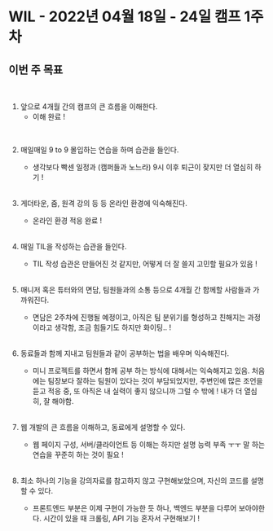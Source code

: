 # WIL - 2022년 04월 18일 - 24일 캠프 1주차

## 이번 주 목표
<br>

1. 앞으로 4개월 간의 캠프의 큰 흐름을 이해한다.  
    - 이해 완료 !   
  <br>
  
2. 매일매일 9 to 9 몰입하는 연습을 하며 습관을 들인다.  
    - 생각보다 빡센 일정과 (캠퍼들과 노느라) 9시 이후 퇴근이 잦지만 더 열심히 하기 !   
    <br>
    
3. 게더타운, 줌, 원격 강의 등 등 온라인 환경에 익숙해진다.  
    - 온라인 환경 적응 완료 !  
    <br>
    
4. 매일 TIL을 작성하는 습관을 들인다.  
    - TIL 작성 습관은 만들어진 것 같지만, 어떻게 더 잘 쓸지 고민할 필요가 있음 !  
    <br>
    
5. 매니저 혹은 튜터와의 면담, 팀원들과의 소통 등으로 4개월 간 함께할 사람들과 가까워진다.  
    - 면담은 2주차에 진행될 예정이고, 아직은 팀 분위기를 형성하고 친해지는 과정이라고 생각함, 조금 힘들기도 하지만 화이팅.. !  
    <br>
    
6. 동료들과 함께 지내고 팀원들과 같이 공부하는 법을 배우며 익숙해진다.  
    - 미니 프로젝트를 하면서 함께 공부 하는 방식에 대해서는 익숙해지고 있음. 처음에는 팀장보다 잘하는 팀원이 있다는 것이 부담되었지만, 주변인에 많은 조언을 듣고 적응 중, 또 아직은 내 실력이 좋지 않으니까 그럴 수 밖에 ! 내가 더 열심히, 잘 해야함.  
    <br>
    
7. 웹 개발의 큰 흐름을 이해하고, 동료에게 설명할 수 있다.  
    - 웹 페이지 구성, 서버/클라이언트 등 이해는 하지만 설명 능력 부족 ㅜㅜ 
    말 하는 연습을 꾸준히 하는 것이 필요 !  
    <br>
    
8. 최소 하나의 기능을 강의자료를 참고하지 않고 구현해보았으며, 자신의 코드를 설명할 수 있다.  
    - 프론트엔드 부분은 이제 구현이 가능한 듯 하나, 백엔드 부분을 다루어 보아야한다. 시간이 있을 때 크롤링, API 기능 혼자서 구현해보기 !  
